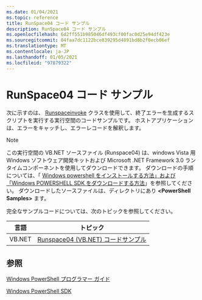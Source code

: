 ```yaml
---
ms.date: 01/04/2021
ms.topic: reference
title: RunSpace04 コード サンプル
description: RunSpace04 コード サンプル
ms.openlocfilehash: 6d2ff551b985046df493cf00fac0d25e94df423e
ms.sourcegitcommit: 04faa7dc1122bce839295d4891bd8b2f0ecb06ef
ms.translationtype: MT
ms.contentlocale: ja-JP
ms.lasthandoff: 01/05/2021
ms.locfileid: "97879322"
---
```

# <a name="runspace04-code-samples"></a>RunSpace04 コード サンプル

次に示すのは、 [Runspaceinvoke](/dotnet/api/System.Management.Automation.RunspaceInvoke) クラスを使用して、終了エラーを生成するスクリプトを実行する実行空間のコードサンプルです。 ホストアプリケーションは、エラーをキャッチし、エラーレコードを解釈します。

> [!NOTE]
> この実行空間の VB.NET ソースファイル (Runspace04) は、windows Vista 用 Windows ソフトウェア開発キットおよび Microsoft .NET Framework 3.0 ランタイムコンポーネントを使用してダウンロードできます。
> ダウンロードの手順については、「 [Windows powershell をインストールする方法」および「Windows POWERSHELL SDK をダウンロードする方法](/powershell/scripting/developer/installing-the-windows-powershell-sdk)」を参照してください。
> ダウンロードしたソースファイルは、ディレクトリにあり **\<PowerShell Samples>** ます。

完全なサンプルコードについては、次のトピックを参照してください。

|言語|トピック|
|--------------|-----------|
|VB.NET|[Runspace04 (VB.NET) コードサンプル](./runspace04-vb-net-code-sample.md)|

## <a name="see-also"></a>参照

[Windows PowerShell プログラマー ガイド](./windows-powershell-programmer-s-guide.md)

[Windows PowerShell SDK](../windows-powershell-reference.md)
